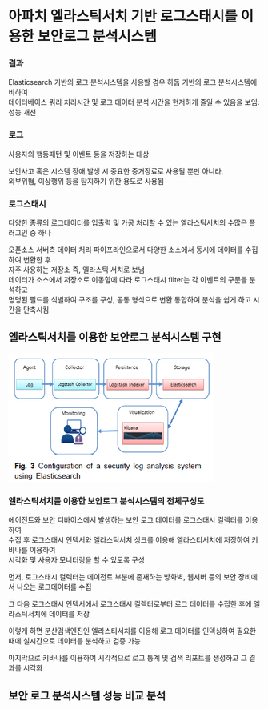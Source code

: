 # 아파치 엘라스틱서치 기반 로그스태시를 이용한 보안로그 분석시스템

### 결과    
Elasticsearch 기반의 로그 분석시스템을 사용할 경우 하둡 기반의 로그 분석시스템에 비하여     
데이터베이스 쿼리 처리시간 및 로그 데이터 분석 시간을 현저하게 줄일 수 있음을 보임. 성능 개선


### 로그
사용자의 행동패턴 및 이벤트 등을 저장하는 대상

보안사고 혹은 시스템 장애 발생 시 중요한 증거장료로 사용될 뿐만 아니라,    
외부위협, 이상행위 등을 탐지하기 위한 용도로 사용됨


### 로그스태시
다양한 종류의 로그데이터를 입출력 및 가공 처리할 수 있는 엘라스틱서치의 수많은 플러그인 중 하나

오픈소스 서버측 데이터 처리 파이프라인으로서 다양한 소스에서 동시에 데이터를 수집하여 변환한 후    
자주 사용하는 저장소 즉, 엘라스틱 서치로 보냄    
데이터가 소스에서 저장소로 이동함에 따라 로그스태시 filter는 각 이벤트의 구문을 분석하고     
명명된 필드를 식별하여 구조를 구성, 공통 형식으로 변환 통합하여 분석을 쉽게 하고 시간을 단축시킴

## 엘라스틱서치를 이용한 보안로그 분석시스템 구현
![1](./img/fig3.PNG)
### 엘라스틱서치를 이용한 보안로그 분석시스템의 전체구성도    
에이전트와 보안 디바이스에서 발생하는 보안 로그 데이터를 로그스태시 컬렉터를 이용하여    
수집 후 로그스태시 인덱서와 엘라스틱서치 싱크를 이용해 엘라스티서치에 저장하여 키바나를 이용하여   
시각화 및 사용자 모니터링을 할 수 있도록 구성    

먼저, 로그스태시 컬렉터는 에이전트 부분에 존재하는 방화벽, 웹서버 등의 보안 장비에서 나오는 로그데이터를 수집    

그 다음 로그스태시 인덱서에서 로그스태시 컬렉터로부터 로그 데이터를 수집한 후에 엘라스틱서치에 데이터를 저장    

이렇게 하면 분산검색엔진인 엘라스티서치를 이용해 로그 데이터를 인덱싱하여 필요한 때에 실시간으로 데이터를 분석하고 검증 가능


마지막으로 키바나를 이용하여 시각적으로 로그 통계 및 검색 리포트를 생성하고 그 결과를 시각화   






## 보안 로그 분석시스템 성능 비교 분석
